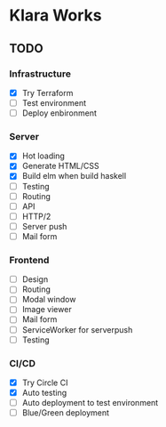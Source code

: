 # Klara Works

## TODO

### Infrastructure
- [x] Try Terraform
- [ ] Test environment
- [ ] Deploy enbironment

### Server
- [x] Hot loading
- [x] Generate HTML/CSS
- [x] Build elm when build haskell
- [ ] Testing
- [ ] Routing
- [ ] API
- [ ] HTTP/2
- [ ] Server push
- [ ] Mail form

### Frontend
- [ ] Design
- [ ] Routing
- [ ] Modal window
- [ ] Image viewer
- [ ] Mail form
- [ ] ServiceWorker for serverpush
- [ ] Testing

### CI/CD
- [x] Try Circle CI
- [x] Auto testing
- [ ] Auto deployment to test environment
- [ ] Blue/Green deployment
